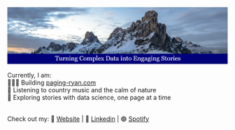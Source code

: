 <img src="RP.png" alt="RP"/> 

Currently, I am:
<br>👨🏻‍💻 Building [paging-ryan.com](https://www.paging-ryan.com)
<br>🎵 Listening to country music and the calm of nature
<br>📖 Exploring stories with data science, one page at a time

<br>Check out my:
🏡 [Website](https://www.paging-ryan.com) | 💼 [Linkedin](https://www.linkedin.com/in/ryanpage2020/) | 🟢 [Spotify](https://open.spotify.com/user/scarf_boy)
